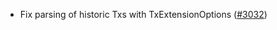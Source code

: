 - Fix parsing of historic Txs with TxExtensionOptions ([\#3032](https://github.com/onomyprotocol/onomy-rebuild/pull/3032))